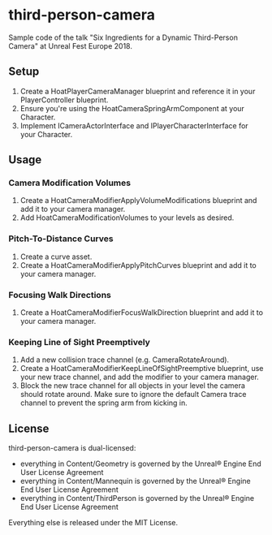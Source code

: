 # third-person-camera
Sample code of the talk "Six Ingredients for a Dynamic Third-Person Camera" at Unreal Fest Europe 2018.

## Setup

1. Create a HoatPlayerCameraManager blueprint and reference it in your PlayerController blueprint.
1. Ensure you're using the HoatCameraSpringArmComponent at your Character.
1. Implement ICameraActorInterface and IPlayerCharacterInterface for your Character.

## Usage
### Camera Modification Volumes

1. Create a HoatCameraModifierApplyVolumeModifications blueprint and add it to your camera manager.
1. Add HoatCameraModificationVolumes to your levels as desired.

### Pitch-To-Distance Curves

1. Create a curve asset.
1. Create a HoatCameraModifierApplyPitchCurves blueprint and add it to your camera manager.

### Focusing Walk Directions

1. Create a HoatCameraModifierFocusWalkDirection blueprint and add it to your camera manager.

### Keeping Line of Sight Preemptively

1. Add a new collision trace channel (e.g. CameraRotateAround).
1. Create a HoatCameraModifierKeepLineOfSightPreemptive blueprint, use your new trace channel, and add the modifier to your camera manager.
1. Block the new trace channel for all objects in your level the camera should rotate around. Make sure to ignore the default Camera trace channel to prevent the spring arm from kicking in.

## License

third-person-camera is dual-licensed:

* everything in Content/Geometry is governed by the Unreal® Engine End User License Agreement
* everything in Content/Mannequin is governed by the Unreal® Engine End User License Agreement
* everything in Content/ThirdPerson is governed by the Unreal® Engine End User License Agreement

Everything else is released under the MIT License.

